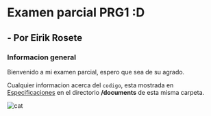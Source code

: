 # Examen parcial PRG1 :D

## - Por Eirik Rosete

### Informacion general

Bienvenido a mi examen parcial, espero que sea de su agrado.

Cualquier informacion acerca del `codigo`, esta mostrada en [Especificaciones](/evaluaciones/examenParcial/examenParcialEirikRosete/documents/Especificaciones.md) en el directorio **/documents** de esta misma carpeta.

![cat](/evaluaciones/examenParcial/examenParcialEirikRosete/images/cat.png)
